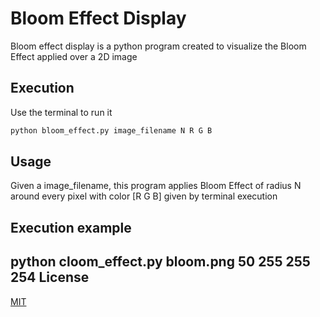 Bloom Effect Display
=============
Bloom effect display is a python program created to visualize the Bloom Effect
applied over a 2D image

Execution
-------
Use the terminal to run it
```bash
python bloom_effect.py image_filename N R G B
```
Usage
-------
Given a image_filename, this program applies Bloom Effect of radius N around every
pixel with color [R G B] given by terminal execution

Execution example
-------
python cloom_effect.py bloom.png 50 255 255 254
License
-------
[MIT](https://choosealicense.com/licenses/mit/)
